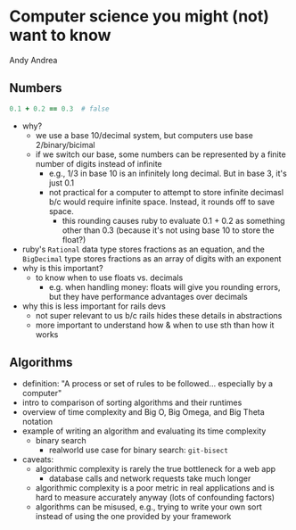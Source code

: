 # Computer science you might (not) want to know

Andy Andrea

## Numbers

```ruby
0.1 + 0.2 == 0.3  # false
```

- why?
  - we use a base 10/decimal system, but computers use base 2/binary/bicimal
  - if we switch our base, some numbers can be represented by a finite number of digits instead of infinite
    - e.g., 1/3 in base 10 is an infinitely long decimal. But in base 3, it's just 0.1
    - not practical for a computer to attempt to store infinite decimasl b/c would require infinite space. Instead, it rounds off to save space.
      - this rounding causes ruby to evaluate 0.1 + 0.2 as something other than 0.3 (because it's not using base 10 to store the float?)
- ruby's `Rational` data type stores fractions as an equation, and the `BigDecimal` type stores fractions as an array of digits with an exponent
- why is this important?
  - to know when to use floats vs. decimals
    - e.g. when handling money: floats will give you rounding errors, but they have performance advantages over decimals
- why this is less important for rails devs
  - not super relevant to us b/c rails hides these details in abstractions
  - more important to understand how & when to use sth than how it works

## Algorithms

- definition: "A process or set of rules to be followed... especially by a computer"
- intro to comparison of sorting algorithms and their runtimes
- overview of time complexity and Big O, Big Omega, and Big Theta notation
- example of writing an algorithm and evaluating its time complexity
  - binary search
    - realworld use case for binary search: `git-bisect`
- caveats:
  - algorithmic complexity is rarely the true bottleneck for a web app
    - database calls and network requests take much longer
  - algorithmic complexity is a poor metric in real applications and is hard to measure accurately anyway (lots of confounding factors)
  - algorithms can be misused, e.g., trying to write your own sort instead of using the one provided by your framework
